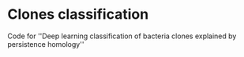 # Clones classification
Code for ''Deep learning classification of bacteria clones explained by persistence homology''
